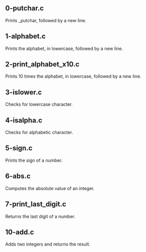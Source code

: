 ## 0-putchar.c
Prints _putchar, followed by a new line.
## 1-alphabet.c
Prints the alphabet, in lowercase, followed by a new line.
## 2-print_alphabet_x10.c
Prints 10 times the alphabet, in lowercase, followed by a new line.
## 3-islower.c
Checks for lowercase character.
## 4-isalpha.c
Checks for alphabetic character.
## 5-sign.c
Prints the sign of a number.
## 6-abs.c
Computes the absolute value of an integer.
## 7-print_last_digit.c
Returns the last digit of a number.
## 10-add.c
Adds two integers and returns the result.
